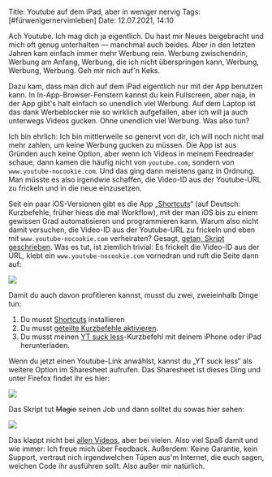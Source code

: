 Title: Youtube auf dem iPad, aber in weniger nervig
Tags: [#fürwenigernervimleben]
Date: 12.07.2021, 14:10

Ach Youtube. Ich mag dich ja eigentlich. Du hast mir Neues beigebracht und mich oft genug unterhalten — manchmal auch beides. Aber in den letzten Jahren kam einfach immer mehr Werbung rein. Werbung zwischendrin, Werbung am Anfang, Werbung, die ich nicht überspringen kann, Werbung, Werbung, Werbung. Geh mir nich auf'n Keks.

Dazu kam, dass man dich auf dem iPad eigentlich nur mit der App benutzen kann. In In-App-Browser-Fenstern kannst du kein Fullscreen, aber naja, in der App gibt's halt einfach so unendlich viel Werbung. Auf dem Laptop ist das dank Werbeblocker nie so wirklich aufgefallen, aber ich will ja auch unterwegs Videos gucken. Ohne unendlich viel Werbung. Was also tun?

Ich bin ehrlich: Ich bin mittlerweile so genervt von dir, ich will noch nicht mal mehr zahlen, um keine Werbung gucken zu müssen. Die App ist aus Gründen auch keine Option, aber wenn ich Videos in meinem Feedreader schaue, dann kamen die häufig nicht von `youtube.com`, sondern von `www.youtube-nocookie.com`. Und das ging dann meistens ganz in Ordnung. Man müsste es also irgendwie schaffen, die Video-ID aus der Youtube-URL zu frickeln und in die neue einzusetzen.

Seit ein paar iOS-Versionen gibt es die App „[Shortcuts](https://en.wikipedia.org/wiki/Shortcuts_(app))“ (auf Deutsch: Kurzbefehle, früher hiess die mal Workflow), mit der man iOS bis zu einem gewissen Grad automatisieren und programmieren kann. Warum also nicht damit versuchen, die Video-ID aus der Youtube-URL zu frickeln und eben mit `www.youtube-nocookie.com` verheiraten? Gesagt, [getan, Skript geschrieben](https://www.icloud.com/shortcuts/85396b66584e4dadaf857f45cbe1ed72). Was es tut, ist ziemlich trivial: Es frickelt die Video-ID aus der URL, klebt ein `www.youtube-nocookie.com` vornedran und ruft die Seite dann auf:

![](yt_suck_less_shortcut.jpeg)

Damit du auch davon profitieren kannst, musst du zwei, zweieinhalb Dinge tun:

1. Du musst [Shortcuts](https://apps.apple.com/app/shortcuts/id915249334) installieren
2. Du musst [geteilte Kurzbefehle aktivieren](https://support.apple.com/de-de/guide/shortcuts/apdfeb05586f/ios).
3. Du musst meinen [YT suck less](https://www.icloud.com/shortcuts/85396b66584e4dadaf857f45cbe1ed72)-Kurzbefehl mit deinem iPhone oder iPad herunterladen.

Wenn du jetzt einen Youtube-Link anwählst, kannst du „YT suck less“ als weitere Option im Sharesheet aufrufen. Das Sharesheet ist dieses Ding und unter Firefox findet ihr es hier:

![](yt_suck.PNG)

Das Skript tut <del>Magie</del> seinen Job und dann solltet du sowas hier sehen:

![](yt_suck_less.PNG)

Das klappt nicht bei [allen Videos](https://www.youtube.com/watch?v=dQw4w9WgXcQ), aber bei vielen. Also viel Spaß damit und wie immer: Ich freue mich über Feedback. Außerdem: Keine Garantie, kein Support, vertraut nich irgendwelchen Tüpen aus'm Internet, die euch sagen, welchen Code ihr ausführen sollt. Also außer mir natürlich.
